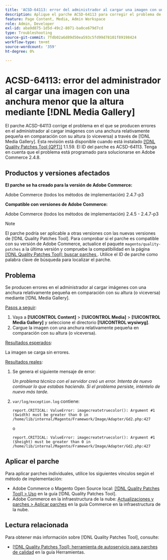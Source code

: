```yaml
---
title: 'ACSD-64113: error del administrador al cargar una imagen con una anchura menor que la altura mediante  [!DNL Media Gallery]'
description: Aplique el parche ACSD-64113 para corregir el problema de Adobe Commerce en el que el administrador produce errores al cargar imágenes con una anchura relativamente pequeña en comparación con su altura (o viceversa) a través de  [!DNL Media Gallery].
feature: Page Content, Media, Admin Workspace
role: Admin, Developer
exl-id: aba9d875-1d5d-49c2-8071-ba0ce679d7cd
type: Troubleshooting
source-git-commit: 7fdb02a6d89d50ea593c5fd99d78101f89198424
workflow-type: tm+mt
source-wordcount: '359'
ht-degree: 0%

---
```


# ACSD-64113: error del administrador al cargar una imagen con una anchura menor que la altura mediante [!DNL Media Gallery]

El parche ACSD-64113 corrige el problema en el que se producen errores en el administrador al cargar imágenes con una anchura relativamente pequeña en comparación con su altura (o viceversa) a través de [!DNL Media Gallery]. Esta revisión está disponible cuando está instalado [[!DNL Quality Patches Tool (QPT)]](/help/tools/quality-patches-tool/quality-patches-tool-to-self-serve-quality-patches.md) 1.1.59. El ID del parche es ACSD-64113. Tenga en cuenta que el problema está programado para solucionarse en Adobe Commerce 2.4.8.

## Productos y versiones afectados

**El parche se ha creado para la versión de Adobe Commerce:**

Adobe Commerce (todos los métodos de implementación) 2.4.7-p3

**Compatible con versiones de Adobe Commerce:**

Adobe Commerce (todos los métodos de implementación) 2.4.5 - 2.4.7-p3

>[!NOTE]
>
>El parche podría ser aplicable a otras versiones con las nuevas versiones de [!DNL Quality Patches Tool]. Para comprobar si el parche es compatible con su versión de Adobe Commerce, actualice el paquete `magento/quality-patches` a la última versión y compruebe la compatibilidad en la página [[!DNL Quality Patches Tool]: buscar parches ](https://experienceleague.adobe.com/tools/commerce-quality-patches/index.html). Utilice el ID de parche como palabra clave de búsqueda para localizar el parche.

## Problema

Se producen errores en el administrador al cargar imágenes con una anchura relativamente pequeña en comparación con su altura (o viceversa) mediante [!DNL Media Gallery].

<u>Pasos a seguir</u>:

1. Vaya a **[!UICONTROL Content]** > **[!UICONTROL Media]** > **[!UICONTROL Media Gallery]** y seleccione el directorio **[!UICONTROL wysiwyg]**.
1. Cargue la imagen con una anchura relativamente pequeña en comparación con su altura (o viceversa).

<u>Resultados esperados</u>:

La imagen se carga sin errores.

<u>Resultados reales</u>:

1. Se genera el siguiente mensaje de error:

   *Un problema técnico con el servidor creó un error. Intenta de nuevo continuar lo que estabas haciendo. Si el problema persiste, inténtelo de nuevo más tarde.*
1. `var/log/exception.log` contiene:

   ```
   report.CRITICAL: ValueError: imagecreatetruecolor(): Argument #1 ($width) must be greater than 0 in /home/lib/internal/Magento/Framework/Image/Adapter/Gd2.php:427
   ```

   o

   ```
   report.CRITICAL: ValueError: imagecreatetruecolor(): Argument #1 ($height) must be greater than 0 in /home/lib/internal/Magento/Framework/Image/Adapter/Gd2.php:427
   ```

## Aplicar el parche

Para aplicar parches individuales, utilice los siguientes vínculos según el método de implementación:

* Adobe Commerce o Magento Open Source local: [[!DNL Quality Patches Tool] > Uso](/help/tools/quality-patches-tool/usage.md) en la guía [!DNL Quality Patches Tool].
* Adobe Commerce en la infraestructura de la nube: [Actualizaciones y parches > Aplicar parches](https://experienceleague.adobe.com/docs/commerce-cloud-service/user-guide/develop/upgrade/apply-patches.html) en la guía Commerce en la infraestructura de la nube.


## Lectura relacionada

Para obtener más información sobre [!DNL Quality Patches Tool], consulte:

* [[!DNL Quality Patches Tool]: herramienta de autoservicio para parches de calidad](/help/tools/quality-patches-tool/quality-patches-tool-to-self-serve-quality-patches.md) en la guía Herramientas.
